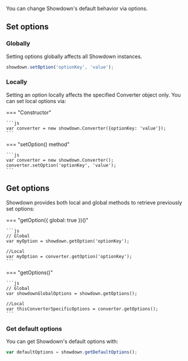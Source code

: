 You can change Showdown's default behavior via options. 

## Set options

### Globally

Setting options globally affects all Showdown instances.

```js
showdown.setOption('optionKey', 'value');
```

### Locally

Setting an option locally affects the specified Converter object only. You can set local options via:

=== "Constructor"

    ```js
    var converter = new showdown.Converter({optionKey: 'value'});
    ```

=== "setOption() method"

    ```js
    var converter = new showdown.Converter();
    converter.setOption('optionKey', 'value');
    ```

## Get options

Showdown provides both local and global methods to retrieve previously set options:

=== "getOption({ global: true })()"
    
    ```js
    // Global
    var myOption = showdown.getOption('optionKey');

    //Local
    var myOption = converter.getOption('optionKey');
    ```

=== "getOptions()"

    ```js
    // Global
    var showdownGlobalOptions = showdown.getOptions();

    //Local
    var thisConverterSpecificOptions = converter.getOptions();
    ```

### Get default options

You can get Showdown's default options with:

```js
var defaultOptions = showdown.getDefaultOptions();
```
